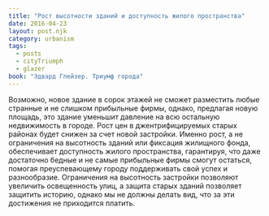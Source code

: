 ```yaml
---
title: "Рост высотности зданий и доступность жилого пространства"
date: 2016-04-23
layout: post.njk
category: urbanism
tags:
  - posts
  - cityTriumph
  - glazer
book: "Эдвард Глейзер. Триумф города"
---
```


Возможно, новое здание в сорок этажей не сможет разместить любые странные и не слишком прибыльные фирмы, однако, предлагая новую площадь, это здание уменьшит давление на всю остальную недвижимость в городе. Рост цен в джентрифицируемых старых районах будет снижен за счет новой застройки. Именно рост, а не ограничения на высотность зданий или фиксация жилищного фонда, обеспечивает доступность жилого пространства, гарантируя, что даже достаточно бедные и не самые прибыльные фирмы смогут остаться, помогая преуспевающему городу поддерживать свой успех и разнообразие. Ограничения на высотность застройки позволяют увеличить освещенность улиц, а защита старых зданий позволяет защитить историю, однако мы не должны делать вид, что за эти достижения не приходится платить.
